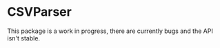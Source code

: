 # CSVParser

This package is a work in progress, there are currently bugs and the API isn't stable.
